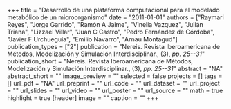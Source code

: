 +++
title = "Desarrollo de una plataforma computacional para el modelado metabólico de un microorganismo"
date = "2011-01-01"
authors = ["Raymari Reyes", "Jorge Garrido", "Ramón A Jaime", "Vinelia Vazquez", "Julián Triana", "Lizzael Villar", "Juan C Castro", "Pedro Fernández de Córdoba", "Javier F Urchueguía", "Emilio Navarro", "Arnau Montagud"]
publication_types = ["2"]
publication = "Nereis. Revista Iberoamericana de Métodos, Modelización y Simulación Interdisciplinar., (3), _pp. 25--31_"
publication_short = "Nereis. Revista Iberoamericana de Métodos, Modelización y Simulación Interdisciplinar., (3), _pp. 25--31_"
abstract = "NA"
abstract_short = ""
image_preview = ""
selected = false
projects = []
tags = []
url_pdf = "NA"
url_preprint = ""
url_code = ""
url_dataset = ""
url_project = ""
url_slides = ""
url_video = ""
url_poster = ""
url_source = ""
math = true
highlight = true
[header]
image = ""
caption = ""
+++
